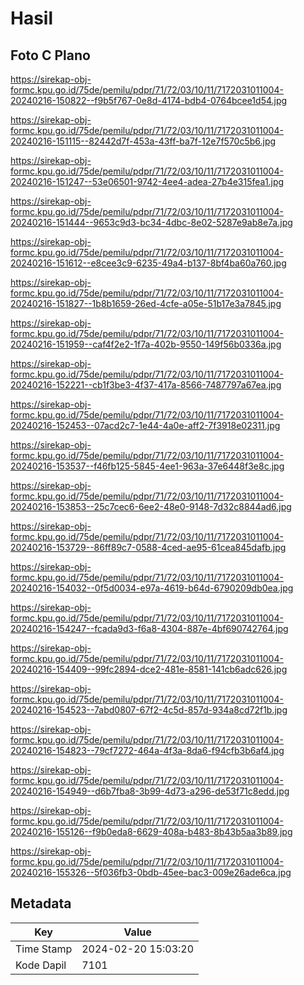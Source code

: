 # Hasil

## Foto C Plano

https://sirekap-obj-formc.kpu.go.id/75de/pemilu/pdpr/71/72/03/10/11/7172031011004-20240216-150822--f9b5f767-0e8d-4174-bdb4-0764bcee1d54.jpg

https://sirekap-obj-formc.kpu.go.id/75de/pemilu/pdpr/71/72/03/10/11/7172031011004-20240216-151115--82442d7f-453a-43ff-ba7f-12e7f570c5b6.jpg

https://sirekap-obj-formc.kpu.go.id/75de/pemilu/pdpr/71/72/03/10/11/7172031011004-20240216-151247--53e06501-9742-4ee4-adea-27b4e315fea1.jpg

https://sirekap-obj-formc.kpu.go.id/75de/pemilu/pdpr/71/72/03/10/11/7172031011004-20240216-151444--9653c9d3-bc34-4dbc-8e02-5287e9ab8e7a.jpg

https://sirekap-obj-formc.kpu.go.id/75de/pemilu/pdpr/71/72/03/10/11/7172031011004-20240216-151612--e8cee3c9-6235-49a4-b137-8bf4ba60a760.jpg

https://sirekap-obj-formc.kpu.go.id/75de/pemilu/pdpr/71/72/03/10/11/7172031011004-20240216-151827--1b8b1659-26ed-4cfe-a05e-51b17e3a7845.jpg

https://sirekap-obj-formc.kpu.go.id/75de/pemilu/pdpr/71/72/03/10/11/7172031011004-20240216-151959--caf4f2e2-1f7a-402b-9550-149f56b0336a.jpg

https://sirekap-obj-formc.kpu.go.id/75de/pemilu/pdpr/71/72/03/10/11/7172031011004-20240216-152221--cb1f3be3-4f37-417a-8566-7487797a67ea.jpg

https://sirekap-obj-formc.kpu.go.id/75de/pemilu/pdpr/71/72/03/10/11/7172031011004-20240216-152453--07acd2c7-1e44-4a0e-aff2-7f3918e02311.jpg

https://sirekap-obj-formc.kpu.go.id/75de/pemilu/pdpr/71/72/03/10/11/7172031011004-20240216-153537--f46fb125-5845-4ee1-963a-37e6448f3e8c.jpg

https://sirekap-obj-formc.kpu.go.id/75de/pemilu/pdpr/71/72/03/10/11/7172031011004-20240216-153853--25c7cec6-6ee2-48e0-9148-7d32c8844ad6.jpg

https://sirekap-obj-formc.kpu.go.id/75de/pemilu/pdpr/71/72/03/10/11/7172031011004-20240216-153729--86ff89c7-0588-4ced-ae95-61cea845dafb.jpg

https://sirekap-obj-formc.kpu.go.id/75de/pemilu/pdpr/71/72/03/10/11/7172031011004-20240216-154032--0f5d0034-e97a-4619-b64d-6790209db0ea.jpg

https://sirekap-obj-formc.kpu.go.id/75de/pemilu/pdpr/71/72/03/10/11/7172031011004-20240216-154247--fcada9d3-f6a8-4304-887e-4bf690742764.jpg

https://sirekap-obj-formc.kpu.go.id/75de/pemilu/pdpr/71/72/03/10/11/7172031011004-20240216-154409--99fc2894-dce2-481e-8581-141cb6adc626.jpg

https://sirekap-obj-formc.kpu.go.id/75de/pemilu/pdpr/71/72/03/10/11/7172031011004-20240216-154523--7abd0807-67f2-4c5d-857d-934a8cd72f1b.jpg

https://sirekap-obj-formc.kpu.go.id/75de/pemilu/pdpr/71/72/03/10/11/7172031011004-20240216-154823--79cf7272-464a-4f3a-8da6-f94cfb3b6af4.jpg

https://sirekap-obj-formc.kpu.go.id/75de/pemilu/pdpr/71/72/03/10/11/7172031011004-20240216-154949--d6b7fba8-3b99-4d73-a296-de53f71c8edd.jpg

https://sirekap-obj-formc.kpu.go.id/75de/pemilu/pdpr/71/72/03/10/11/7172031011004-20240216-155126--f9b0eda8-6629-408a-b483-8b43b5aa3b89.jpg

https://sirekap-obj-formc.kpu.go.id/75de/pemilu/pdpr/71/72/03/10/11/7172031011004-20240216-155326--5f036fb3-0bdb-45ee-bac3-009e26ade6ca.jpg


## Metadata

| Key        | Value               |
| ---------- | ------------------- |
| Time Stamp | 2024-02-20 15:03:20 |
| Kode Dapil | 7101                |



